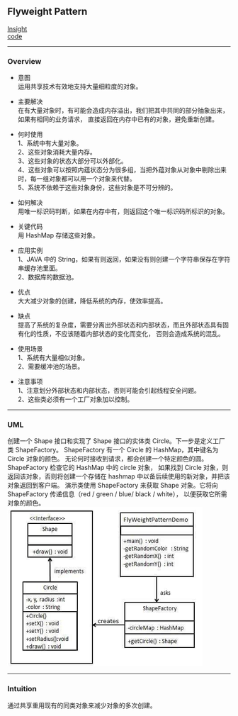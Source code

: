 ## Flyweight Pattern
[Insight](https://www.runoob.com/design-pattern/flyweight-pattern.html)  
[code](https://github.com/wan-h/Brainpower/blob/master/Code/CS/DesignPatterns/FlyweightPattern.py)

---
### Overview  
* 意图  
运用共享技术有效地支持大量细粒度的对象。

* 主要解决  
在有大量对象时，有可能会造成内存溢出，我们把其中共同的部分抽象出来，如果有相同的业务请求，
直接返回在内存中已有的对象，避免重新创建。

* 何时使用  
1、系统中有大量对象。   
2、这些对象消耗大量内存。   
3、这些对象的状态大部分可以外部化。   
4、这些对象可以按照内蕴状态分为很多组，当把外蕴对象从对象中剔除出来时，每一组对象都可以用一个对象来代替。   
5、系统不依赖于这些对象身份，这些对象是不可分辨的。

* 如何解决  
用唯一标识码判断，如果在内存中有，则返回这个唯一标识码所标识的对象。

* 关键代码  
用 HashMap 存储这些对象。

* 应用实例  
1、JAVA 中的 String，如果有则返回，如果没有则创建一个字符串保存在字符串缓存池里面。   
2、数据库的数据池。

* 优点  
大大减少对象的创建，降低系统的内存，使效率提高。

* 缺点  
提高了系统的复杂度，需要分离出外部状态和内部状态，而且外部状态具有固有化的性质，不应该随着内部状态的变化而变化，
否则会造成系统的混乱。

* 使用场景  
1、系统有大量相似对象。   
2、需要缓冲池的场景。

* 注意事项  
1、注意划分外部状态和内部状态，否则可能会引起线程安全问题。   
2、这些类必须有一个工厂对象加以控制。

---
### UML  
创建一个 Shape 接口和实现了 Shape 接口的实体类 Circle。下一步是定义工厂类 ShapeFactory。
ShapeFactory 有一个 Circle 的 HashMap，其中键名为 Circle 对象的颜色。
无论何时接收到请求，都会创建一个特定颜色的圆。ShapeFactory 检查它的 HashMap 中的 circle 对象，
如果找到 Circle 对象，则返回该对象，否则将创建一个存储在 hashmap 中以备后续使用的新对象，并把该对象返回到客户端。
演示类使用 ShapeFactory 来获取 Shape 对象。它将向 ShapeFactory 传递信息（red / green / blue/ black / white），
以便获取它所需对象的颜色。  
![](src/UML_0.png)  

---
### Intuition  
通过共享重用现有的同类对象来减少对象的多次创建。